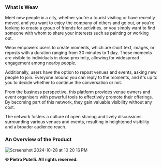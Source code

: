 ### What is Weav

Meet new people in a city, whether you're a tourist visiting or have recently moved, and you want to enjoy the company of others and go out, or you're looking to create a group of friends for activities, or you simply want to find someone with whom to share your interests such as painting or working out.

Weav empowers users to create moments, which are short text, images, or reposts with a duration ranging from 30 minutes to 1 day. These moments are visible to individuals in close proximity, allowing for widespread engagement among nearby people.

Additionally, users have the option to repost venues and events, asking new people to join. Everyone around you can reply to the moments, and it's up to you to decide whether to continue the conversation or not.

From the business perspective, this platform provides venue owners and event organisers with powerful tools to effectively promote their offerings. By becoming part of this network, they gain valuable visibility without any cost. 

The network fosters a culture of open sharing and lively discussions surrounding various venues and events, resulting in heightened visibility and a broader audience reach.

### An Overview of the Product

![Screenshot 2024-10-28 at 10 20 16 PM](https://github.com/user-attachments/assets/f0bbeb10-fa72-4a04-a8ba-f3fa83c01439)

**© Pietro Putelli. All rights reserved.**
